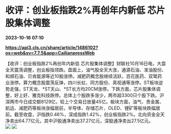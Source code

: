# 收评：创业板指跌2%再创年内新低 芯片股集体调整

**2023-10-16 07:10**

**https://api3.cls.cn/share/article/1486102?os=web&sv=7.7.5&app=CailianpressWeb**

【收评：创业板指跌2%再创年内新低 芯片股集体调整】财联社10月16日电，大盘全天震荡调整，创业板指领跌。盘面上，油气股全天大涨，通源石油、准油股份、和顺石油、贝肯能源等近10股涨停。减肥药概念股继续活跃，百花医药、双鹭药业涨停。算力概念股震荡反弹，四川长虹、同方股份、真视通等涨停。ST板块逆势走强，ST天龙、\*ST天山、\*ST长方均20CM涨停。下跌方面，芯片股集体调整，好上好、雅克科技跌停。总体上个股跌多涨少，两市超3300只个股下跌。沪深两市今日成交额8129亿，较上个交易日放量45亿。板块方面，油气、贵金属、航运、减肥药等板块涨幅居前，半导体、存储芯片、OLED、锂矿等板块跌幅居前。截至收盘，沪指跌0.46%，深成指跌1.42%，创业板指跌2%。北向资金全天净卖出64.77亿元，其中沪股通净卖出37.27亿元，深股通净卖出27.5亿元。  
![](https://img.cls.cn/images/20231016/78R4aqTsY1.png) ![](https://img.cls.cn/images/20231016/Loc5z5l8AW.png)